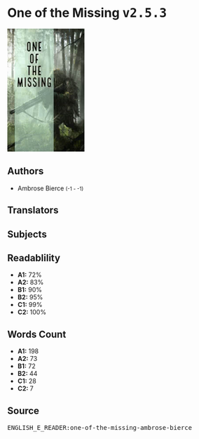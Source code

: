 # One of the Missing <kbd>v2.5.3</kbd>

![](./cover.medium.jpg "")

## Authors


 - Ambrose Bierce <small>(-1 - -1)</small>

## Translators



## Subjects



## Readablility


 - **A1:** 72%
 - **A2:** 83%
 - **B1:** 90%
 - **B2:** 95%
 - **C1:** 99%
 - **C2:** 100%

## Words Count


 - **A1:** 198
 - **A2:** 73
 - **B1:** 72
 - **B2:** 44
 - **C1:** 28
 - **C2:** 7

## Source


<kbd>ENGLISH_E_READER:one-of-the-missing-ambrose-bierce</kbd>
